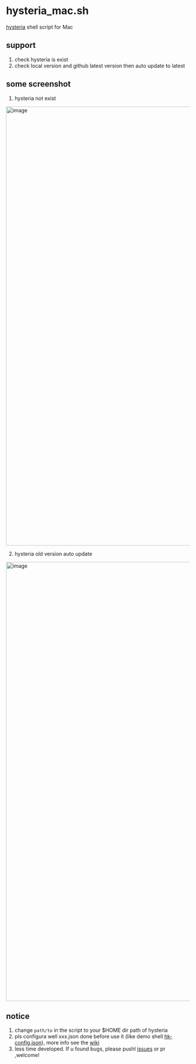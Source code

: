 # hysteria_mac.sh
[hysteria](https://github.com/HyNetwork/hysteria) shell script for Mac

## support 

1. check hysteria is exist
2. check local version and github latest version then auto update to latest

## some screenshot

1. hysteria not exist
<img width="1201" alt="image" src="https://user-images.githubusercontent.com/18260135/184926566-4b87d6cb-5f57-40e3-8d65-98f1a6f31175.png">


2. hysteria old version auto update
<img width="1201" alt="image" src="https://user-images.githubusercontent.com/18260135/184929220-1eb93724-4989-44a7-bf5a-558f95f2cba7.png">


## notice

1. change `path/to` in the  script  to your $HOME dir path of hysteria
2. pls configura well xxx.json done before use it (like demo shell [hk-config.json](https://github.com/Mr-xn/hysteria_mac.sh/blob/main/hysteria_mac.sh#L63)), more info see the [wiki](https://github.com/HyNetwork/hysteria/wiki)
3. less time developed. If u found bugs, please pushl [issues](../../issues/new) or pr ,welcome!
